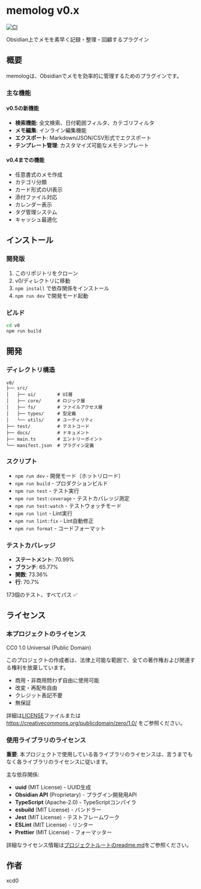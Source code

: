 # memolog v0.x

[![CI](https://github.com/xcd0/obsidian-memolog/actions/workflows/ci.yml/badge.svg)](https://github.com/xcd0/obsidian-memolog/actions/workflows/ci.yml)

Obsidian上でメモを素早く記録・整理・回顧するプラグイン

## 概要

memologは、Obsidianでメモを効率的に管理するためのプラグインです。

### 主な機能

#### v0.5の新機能
- **検索機能**: 全文検索、日付範囲フィルタ、カテゴリフィルタ
- **メモ編集**: インライン編集機能
- **エクスポート**: Markdown/JSON/CSV形式でエクスポート
- **テンプレート管理**: カスタマイズ可能なメモテンプレート

#### v0.4までの機能
- 任意書式のメモ作成
- カテゴリ分類
- カード形式のUI表示
- 添付ファイル対応
- カレンダー表示
- タグ管理システム
- キャッシュ最適化

## インストール

### 開発版

1. このリポジトリをクローン
2. v0/ディレクトリに移動
3. `npm install` で依存関係をインストール
4. `npm run dev` で開発モード起動

### ビルド

```bash
cd v0
npm run build
```

## 開発

### ディレクトリ構造

```
v0/
├── src/
│   ├── ui/        # UI層
│   ├── core/      # ロジック層
│   ├── fs/        # ファイルアクセス層
│   ├── types/     # 型定義
│   └── utils/     # ユーティリティ
├── test/          # テストコード
├── docs/          # ドキュメント
├── main.ts        # エントリーポイント
└── manifest.json  # プラグイン定義
```

### スクリプト

- `npm run dev` - 開発モード（ホットリロード）
- `npm run build` - プロダクションビルド
- `npm run test` - テスト実行
- `npm run test:coverage` - テストカバレッジ測定
- `npm run test:watch` - テストウォッチモード
- `npm run lint` - Lint実行
- `npm run lint:fix` - Lint自動修正
- `npm run format` - コードフォーマット

### テストカバレッジ

- **ステートメント**: 70.99%
- **ブランチ**: 65.77%
- **関数**: 73.36%
- **行**: 70.7%

173個のテスト、すべてパス ✅

## ライセンス

### 本プロジェクトのライセンス

CC0 1.0 Universal (Public Domain)

このプロジェクトの作成者は、法律上可能な範囲で、全ての著作権および関連する権利を放棄しています。

- 商用・非商用問わず自由に使用可能
- 改変・再配布自由
- クレジット表記不要
- 無保証

詳細は[LICENSE](../LICENSE)ファイルまたは https://creativecommons.org/publicdomain/zero/1.0/ をご参照ください。

### 使用ライブラリのライセンス

**重要**: 本プロジェクトで使用している各ライブラリのライセンスは、言うまでもなく各ライブラリのライセンスに従います。

主な依存関係:
- **uuid** (MIT License) - UUID生成
- **Obsidian API** (Proprietary) - プラグイン開発用API
- **TypeScript** (Apache-2.0) - TypeScriptコンパイラ
- **esbuild** (MIT License) - バンドラー
- **Jest** (MIT License) - テストフレームワーク
- **ESLint** (MIT License) - リンター
- **Prettier** (MIT License) - フォーマッター

詳細なライセンス情報は[プロジェクトルートのreadme.md](../readme.md#10-ライセンス)をご参照ください。

## 作者

xcd0
